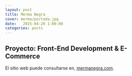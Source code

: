 ```yaml
---
layout: post
title: Merma Negra
cover: merma/portada.jpg
date:   2015-04-20 1:00:00
categories: posts
---
```


## Proyecto: Front-End Development & E-Commerce

El sitio web puede consultarse en, [mermanegra.com](http://mermanegra.com).

